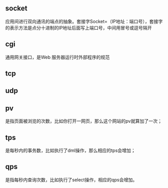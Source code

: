 ## socket

应用间进行双向通讯的端点的抽象。套接字Socket=（IP地址：端口号），套接字的表示方法是点分十进制的lP地址后面写上端口号，中间用冒号或逗号隔开

## cgi

通用网关接口，是Web 服务器运行时外部程序的规范

## tcp

## udp

## pv 

是指页面被浏览的次数，比如你打开一网页，那么这个网站的pv就算加了一次；

## tps

是每秒内的事务数，比如执行了dml操作，那么相应的tps会增加；

## qps

是指每秒内查询次数，比如执行了select操作，相应的qps会增加。
